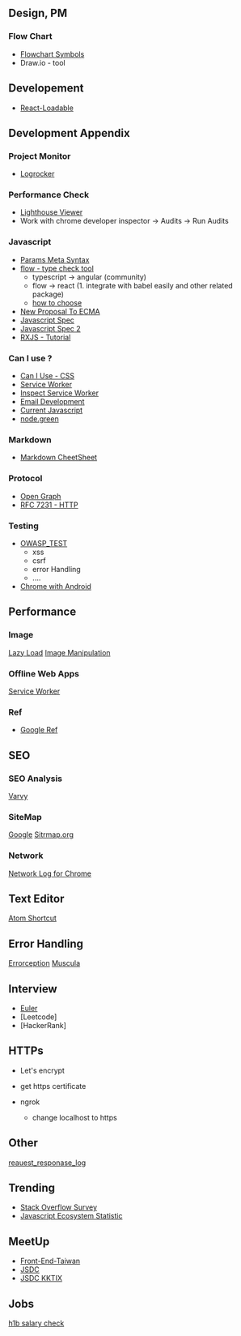 ## Design, PM
### Flow Chart
  * [Flowchart Symbols](https://www.smartdraw.com/flowchart/flowchart-symbols.htm)
  * Draw.io - tool


## Developement
*  [React-Loadable](https://github.com/jamiebuilds/react-loadable)


## Development Appendix

### Project Monitor
* [Logrocker](https://logrocket.com/)

### Performance Check
* [Lighthouse Viewer](https://googlechrome.github.io/lighthouse/viewer/)
 * Work with chrome developer inspector -> Audits -> Run Audits

### Javascript
* [Params Meta Syntax](http://usejsdoc.org/tags-param.html)
* [flow - type check tool](https://flow.org/)
  * typescript -> angular (community)
  * flow -> react (1. integrate with babel easily and other related package)
  * [how to choose](https://mariusschulz.com/blog/typescript-vs-flow)
* [New Proposal To ECMA](https://tc39.github.io/ecma262/)
* [Javascript Spec](http://www.ecma-international.org/publications/standards/Ecma-262.htm)
* [Javascript Spec 2](https://tc39.es/)
* [RXJS - Tutorial](https://www.learnrxjs.io/)

### Can I use ?
* [Can I Use - CSS](https://caniuse.com/#search=mask)
* [Service Worker](https://jakearchibald.github.io/isserviceworkerready/)
 * [Inspect Service Worker](chrome://inspect/#service-workers)
* [Email Development](https://www.campaignmonitor.com/css/positioning-display/object-fit/)
* [Current Javascript](https://kangax.github.io/compat-table/es6/)
* [node.green](https://node.green/)

### Markdown
* [Markdown CheetSheet](https://github.com/adam-p/markdown-here/wiki/Markdown-Cheatsheet)

### Protocol
* [Open Graph](http://ogp.me/)
* [RFC 7231 - HTTP](https://tools.ietf.org/html/rfc7231#section-4.2.1)

### Testing
* [OWASP_TEST](https://www.owasp.org/index.php/OWASP_Testing_Project)
  * xss
  * csrf
  * error Handling
  * ....
* [Chrome with Android](chrome://inspect/#devices)

## Performance

### Image
[Lazy Load](https://developers.google.com/web/fundamentals/performance/lazy-loading-guidance/images-and-video/)
[Image Manipulation](https://cloudinary.com/visualweb/display/IMMC/Image+Manipulation+Techniques)

### Offline Web Apps
[Service Worker](https://www.sitepoint.com/offline-web-apps-service-workers-pouchdb/)

### Ref
* [Google Ref](https://developers.google.com/speed/)

## SEO

### SEO Analysis
[Varvy](https://varvy.com/googlebot.html)

### SiteMap
[Google](https://support.google.com/webmasters/answer/183668?hl=en)
[Sitrmap.org](https://www.sitemaps.org/protocol.html)

### Network
[Network Log for Chrome](chrome://net-export)


## Text Editor
[Atom Shortcut](https://blog.bugsnag.com/atom-editor-cheat-sheet/)


## Error Handling
[Errorception](https://errorception.com/)
[Muscula](http://www.muscula.com/)
## Interview
* [Euler](https://projecteuler.net/archives)
* [Leetcode]
* [HackerRank]

## HTTPs
* Let's encrypt
 * get https certificate

* ngrok
  * change localhost to https

## Other
[reauest_responase_log](chrome://net-export/)

## Trending
* [Stack Overflow Survey](https://insights.stackoverflow.com/survey/2019/#most-loved-dreaded-and-wanted)
* [Javascript Ecosystem Statistic](https://2018.stateofjs.com/introduction/)

## MeetUp
* [Front-End-Taiwan](https://f2e.kktix.cc/)
* [JSDC](https://www.facebook.com/JSDC.TW/)
* [JSDC KKTIX](https://jsdc-tw.kktix.cc/)


## Jobs
[h1b salary check](https://h1bdata.info/index.php)
